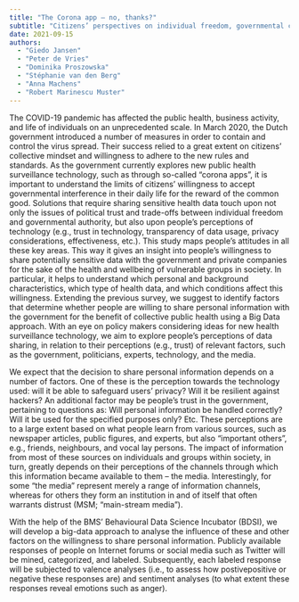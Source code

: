 ```yaml
---
title: "The Corona app – no, thanks?"
subtitle: "Citizens’ perspectives on individual freedom, governmental control and civic solidarity in times of a global pandemic"
date: 2021-09-15
authors:
  - "Giedo Jansen"
  - "Peter de Vries"
  - "Dominika Proszowska"
  - "Stéphanie van den Berg"
  - "Anna Machens"
  - "Robert Marinescu Muster"
---
```


The COVID-19 pandemic has affected the public health, business activity, and life of individuals on an unprecedented scale. In March 2020, the Dutch government introduced a number of measures in order to contain and control the virus spread. Their success relied to a great extent on citizens’ collective mindset and willingness to adhere to the new rules and standards. As the government currently explores new public health surveillance technology, such as through so-called “corona apps”, it is important to understand the limits of citizens’ willingness to accept governmental interference in their daily life for the reward of the common good. Solutions that require sharing sensitive health data touch upon not only the issues of political trust and trade-offs between individual freedom and governmental authority, but also upon people’s perceptions of technology (e.g., trust in technology, transparency of data usage, privacy considerations, effectiveness, etc.). This study maps people’s attitudes in all these key areas. This way it gives an insight into people’s willingness to share potentially sensitive data with the government and private companies for the sake of the health and wellbeing of vulnerable groups in society. In particular, it helps to understand which personal and background characteristics, which type of health data, and which conditions affect this willingness.
Extending the previous survey, we suggest to identify factors that determine whether people are willing to share personal information with the government for the benefit of collective public health using a Big Data approach. With an eye on policy makers considering ideas for new health surveillance technology, we aim to explore people’s perceptions of data sharing, in relation to their perceptions (e.g., trust) of relevant factors, such as the government, politicians, experts, technology, and the media.

We expect that the decision to share personal information depends on a number of factors. One of these is the perception towards the technology used: will it be able to safeguard users’ privacy? Will it be resilient against hackers? An additional factor may be people’s trust in the government, pertaining to questions as: Will personal information be handled correctly? Will it be used for the specified purposes only? Etc. These perceptions are to a large extent based on what people learn from various sources, such as newspaper articles, public figures, and experts, but also “important others”, e.g., friends, neighbours, and vocal lay persons. The impact of information from most of these sources on individuals and groups within society, in turn, greatly depends on their perceptions of the channels through which this information became available to them – the media. Interestingly, for some “the media” represent merely a range of information channels, whereas for others they form an institution in and of itself that often warrants distrust (MSM; “main-stream media”).

With the help of the BMS’ Behavioural Data Science Incubator (BDSI), we will develop a big-data approach to analyse the influence of these and other factors on the willingness to share personal information. Publicly available responses of people on Internet forums or social media such as Twitter will be mined, categorized, and labeled. Subsequently, each labeled response will be subjected to valence analyses (i.e., to assess how postivepositive or negative these responses are) and sentiment analyses (to what extent these responses reveal emotions such as anger).
